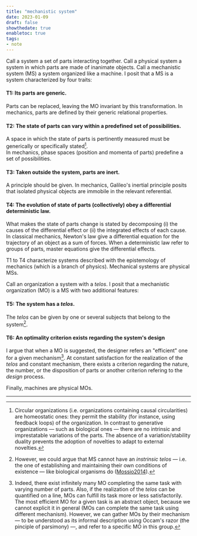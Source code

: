 ```yaml
---
title: "mechanistic system"
date: 2023-01-09
draft: false
showthedate: true
enabletoc: true
tags:
- note
---
```


Call a system a set of parts interacting together. Call a physical system a system in which parts are made of inanimate objects. Call a mechanistic system (MS) a system organized like a machine. I posit that a MS is a system characterized by four traits:

#### T1: Its parts are generic.
Parts can be replaced, leaving the MO invariant by this transformation.
In mechanics, parts are defined by their generic relational properties.

#### T2: The state of parts can vary within a predefined set of possibilities. 
A space in which the state of parts is pertinently measured must be generically or specifically stated[^2].  
In mechanics, phase spaces (position and momenta of parts) predefine a set of possibilities. 

#### T3: Taken outside the system, parts are inert. 
A principle should be given. 
In mechanics, Galileo's inertial principle posits that isolated physical objects are immobile in the relevant referential. 

#### T4: The evolution of state of parts (collectively) obey a differential deterministic law.
What makes the state of parts change is stated by decomposing (i) the causes of the differential effect or (ii) the integrated effects of each cause. 
In classical mechanics, Newton's law give a differential equation for the trajectory of an object as a sum of forces.
When a deterministic law refer to groups of parts, master equations give the differential effects.

T1 to T4 characterize systems described with the epistemology of mechanics (which is a branch of physics). Mechanical systems are physical MSs. 

Call an organization a system with a *telos*. I posit that a mechanistic organization (MO) is a MS with two additional features:

#### T5: The system has a *telos*. 
The *telos* can be given by one or several subjects that belong to the system[^1]. 

#### T6: An optimality criterion exists regarding the system's design 
I argue that when a MO is suggested, the designer refers an "efficient" one for a given mechanism[^3]. At constant satisfaction for the realization of the *telos* and constant mechanism, there exists a criterion regarding the nature, the number, or the disposition of parts or another criterion refering to the *design* process. 

Finally, machines are physical MOs. 

---------- 
[^1]: However, we could argue that MS cannot have an *instrinsic* *telos* — i.e. the one of establishing and maintaining their own conditions of existence — like biological organisms do ([Mossio2014](reference/Mossio2014.md)). 
[^2]: Circular organizations (i.e. organizations containing causal circularities) are homeostatic ones: they permit the stability (for instance, using feedback loops) of the organization. In contrast to generative organizations — such as biological ones — there are no intrinsic and imprestatable variations of the parts. The absence of a variation/stability duality prevents the adoption of novelties to adapt to external novelties. 
[^3]: Indeed, there exist infinitely many MO completing the same task with varying number of parts[^4]. Also, if the realization of the *telos* can be quantified on a line, MOs can fulfill its task more or less satisfactorily. The most efficient MO for a given task is an abstract object, because we cannot explicit it in general (MOs can complete the same task using different mechanism). However, we can gather MOs by their mechanism — to be understood as its informal description using Occam's razor (the pinciple of parsimony) —, and refer to a specific MO in this group. 
[^4]: Machines must be thermodynamically open systems to operate. Accordingly, mechanistic organizations must be open in some way for relevant ressources to flow in. Performance of MOs could be evaluated by taking into account the number of parts *and* the amount of required ressources. However, we do not characterize MOs with this aspect because i) it refers to a concept or thermodynamics with brings us outside mechanics ii) openess is not an attribute this is restrictive enough to compare organizations. 
